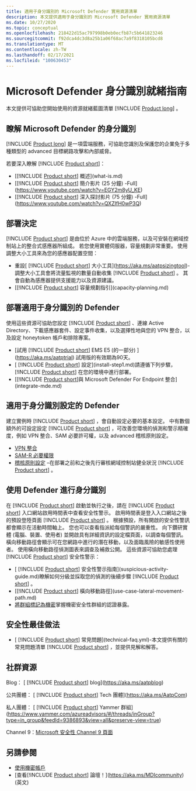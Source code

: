 ```yaml
---
title: 適用于身分識別的 Microsoft Defender 實用資源清單
description: 本文提供適用于身分識別的 Microsoft Defender 實用資源清單
ms.date: 10/27/2020
ms.topic: conceptual
ms.openlocfilehash: 218422d15ac797998b0eb0ecfb87c5b641823246
ms.sourcegitcommit: f92dca4dc3d8a25b1a06f68ac7a9f8318105bcd8
ms.translationtype: MT
ms.contentlocale: zh-TW
ms.lasthandoff: 02/17/2021
ms.locfileid: "100630453"
---
```

# <a name="microsoft-defender-for-identity-readiness-guide"></a>Microsoft Defender 身分識別就緒指南

本文提供可協助您開始使用的資源就緒藍圖清單 [!INCLUDE [Product long](includes/product-long.md)] 。

## <a name="understanding-microsoft-defender-for-identity"></a>瞭解 Microsoft Defender 的身分識別

[!INCLUDE [Product long](includes/product-long.md)] 是一項雲端服務，可協助您識別及保護您的企業免于多種類型的 advanced 目標網路攻擊和內部威脅。

若要深入瞭解 [!INCLUDE [Product short](includes/product-short.md)]：

- [[!INCLUDE [Product short](includes/product-short.md)] 概述](what-is.md)
- [[!INCLUDE [Product short](includes/product-short.md)] 簡介影片 (25 分鐘) -Full](https://www.youtube.com/watch?v=EGY2m8yU_KE)
- [[!INCLUDE [Product short](includes/product-short.md)] 深入探討影片 (75 分鐘) -Full](https://www.youtube.com/watch?v=QXZIfH0wP3Q)

## <a name="deployment-decisions"></a>部署決定

[!INCLUDE [Product short](includes/product-short.md)] 是由位於 Azure 中的雲端服務，以及可安裝在網域控制站上的整合式感應器所組成。 若您使用實體伺服器，容量規劃非常重要。 使用調整大小工具來為您的感應器配置空間：

- 重設[ [!INCLUDE [Product short](includes/product-short.md)] 大小工具](https://aka.ms/aatpsizingtool)-調整大小工具會將流量監視的數量自動收集 [!INCLUDE [Product short](includes/product-short.md)] 。 其會自動為感應器提供支援能力以及資源建議。
- [[!INCLUDE [Product short](includes/product-short.md)] 容量規劃指引](capacity-planning.md)

## <a name="deploy-defender-for-identity"></a>部署適用于身分識別的 Defender

使用這些資源可協助您設定 [!INCLUDE [Product short](includes/product-short.md)] 、連線 Active Directory、下載感應器套件、設定事件收集，以及選擇性地與您的 VPN 整合，以及設定 honeytoken 帳戶和排除專案。

- [試用 [!INCLUDE [Product short](includes/product-short.md)] EMS E5 (的一部分) ](https://aka.ms/aatptrial)  試用版的有效期為90天。
- [ [!INCLUDE [Product short](includes/product-short.md)] 設定](install-step1.md)請遵循下列步驟， [!INCLUDE [Product short](includes/product-short.md)] 在您的環境中進行部署。
- [[!INCLUDE [Product short](includes/product-short.md)]與 Microsoft Defender For Endpoint 整合](integrate-mde.md)

## <a name="defender-for-identity-settings"></a>適用于身分識別設定的 Defender

建立實例時 [!INCLUDE [Product short](includes/product-short.md)] ，會自動設定必要的基本設定。 中有數個額外的可設定設定 [!INCLUDE [Product short](includes/product-short.md)] ，可改善您環境的偵測和警示精確度，例如 VPN 整合、SAM 必要許可權，以及 advanced 稽核原則設定。

- [VPN 整合](install-step6-vpn.md)
- [SAM-R 必要權限](install-step8-samr.md)
- [稽核原則設定](configure-windows-event-collection.md) –在部署之前和之後先行審核網域控制站健全狀況 [!INCLUDE [Product short](includes/product-short.md)] 。

## <a name="work-with-defender-for-identity"></a>使用 Defender 進行身分識別

在 [!INCLUDE [Product short](includes/product-short.md)] 啟動並執行之後，請在 [!INCLUDE [Product short](includes/product-short.md)] 入口網站啟用時間表中查看安全性警示。 啟用時間表是登入入口網站之後的預設登陸頁面 [!INCLUDE [Product short](includes/product-short.md)] 。 根據預設，所有開啟的安全性警訊都會顯示在活動時間軸上。 您也可以查看指派給每個警訊的嚴重性。 向下鑽研實體 (電腦、裝置、使用者) 並開啟具有詳細資訊的設定檔頁面，以調查每個警訊。 橫向移動路徑會顯示可在您網路中進行的潛在移動，以及面臨風險的敏感性使用者。 使用橫向移動路徑偵測圖表來調查及補救公開。 這些資源可協助您處理 [!INCLUDE [Product short](includes/product-short.md)] 安全性警示：

- [ [!INCLUDE [Product short](includes/product-short.md)] 安全性警示指南](suspicious-activity-guide.md)瞭解如何分級並採取您的偵測的後續步驟 [!INCLUDE [Product short](includes/product-short.md)] 。
- [[!INCLUDE [Product short](includes/product-short.md)] 橫向移動路徑](use-case-lateral-movement-path.md)
- [將群組標記為機密](manage-sensitive-honeytoken-accounts.md)掌握機密安全性群組的認證暴露。

## <a name="security-best-practices"></a>安全性最佳做法

- [ [!INCLUDE [Product short](includes/product-short.md)] 常見問題](technical-faq.yml)-本文提供有關的常見問題清單 [!INCLUDE [Product short](includes/product-short.md)] ，並提供見解和解答。

## <a name="community-resources"></a>社群資源

Blog： [ [!INCLUDE [Product short](includes/product-short.md)] blog](https://aka.ms/aatpblog)

公共團體： [ [!INCLUDE [Product short](includes/product-short.md)] Tech 團體](https://aka.ms/AatpCom)

私人團體： [ [!INCLUDE [Product short](includes/product-short.md)] Yammer 群組](https://www.yammer.com/azureadvisors/#/threads/inGroup?type=in_group&feedId=9386893&view=all&preserve-view=true)

Channel 9：[Microsoft 安全性 Channel 9 頁面](https://channel9.msdn.com/Shows/Microsoft-Security/)

## <a name="see-also"></a>另請參閱

- [使用機密帳戶](manage-sensitive-honeytoken-accounts.md)
- [查看[!INCLUDE [Product short](includes/product-short.md)] 論壇！](https://aka.ms/MDIcommunity)\(英文\)
